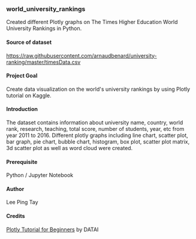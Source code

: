 ### world_university_rankings
Created different Plotly graphs on The Times Higher Education World University Rankings in Python.

#### Source of dataset
https://raw.githubusercontent.com/arnaudbenard/university-ranking/master/timesData.csv

#### Project Goal
Create data visualization on the world's university rankings by using Plotly tutorial on Kaggle. 

#### Introduction
The dataset contains information about university name, country, world rank, research, teaching, total score, number of students, year, etc from year 2011 to 2016. Different plotly graphs including line chart, scatter plot, bar graph, pie chart, bubble chart, histogram, box plot, scatter plot matrix, 3d scatter plot as well as word cloud were created.

#### Prerequisite
Python / Jupyter Notebook

#### Author
Lee Ping Tay

#### Credits
[Plotly Tutorial for Beginners](https://www.kaggle.com/kanncaa1/plotly-tutorial-for-beginners/notebook) by DATAI

